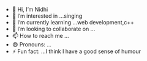 - 👋 Hi, I’m Nidhi 
- 👀 I’m interested in ...singing 
- 🌱 I’m currently learning ...web development,c++
- 💞️ I’m looking to collaborate on ...
- 📫 How to reach me ...
- 😄 Pronouns: ...
- ⚡ Fun fact: ...I think I have a good sense of humour

<!---
Nidhi-218/Nidhi-218 is a ✨ special ✨ repository because its `README.md` (this file) appears on your GitHub profile.
You can click the Preview link to take a look at your changes.
--->
